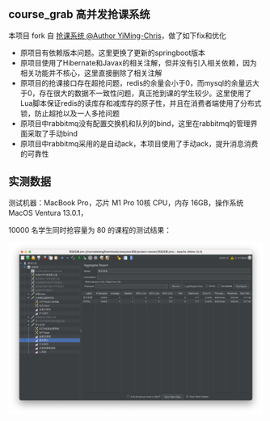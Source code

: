 ## course_grab 高并发抢课系统

本项目 fork 自 [抢课系统 @Author YiMing-Chris](https://github.com/YiMing-Chris/project)，做了如下fix和优化

- 原项目有依赖版本问题。这里更换了更新的springboot版本
- 原项目使用了Hibernate和Javax的相关注解，但并没有引入相关依赖，因为相关功能并不核心，这里直接删除了相关注解
- 原项目的抢课接口存在超抢问题，redis的余量会小于0，而mysql的余量远大于0，存在很大的数据不一致性问题，真正抢到课的学生较少。这里使用了Lua脚本保证redis的读库存和减库存的原子性，并且在消费者端使用了分布式锁，防止超抢以及一人多抢问题
- 原项目中rabbitmq没有配置交换机和队列的bind，这里在rabbitmq的管理界面采取了手动bind
- 原项目中rabbitmq采用的是自动ack，本项目使用了手动ack，提升消息消费的可靠性

## 实测数据

测试机器：MacBook Pro，芯片 M1 Pro 10核 CPU，内存 16GB，操作系统 MacOS Ventura 13.0.1，

10000 名学生同时抢容量为 80 的课程的测试结果：

![2273447026857f012fb522e9b644cc31](result.JPG)